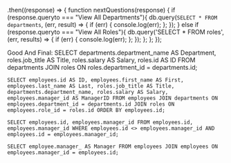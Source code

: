 <!-- // View all Departments
    //DB Query to show departments table (SELECT * FROM departments)

// View all Roles
    // DB Query to show roles table (SELECT * FROM roles, departments_names + ?)

// View all Employees
    //DB Query to show employee (Select * FROM employee, roles_id + ?)

// Add a Departmemt
    // Create seperate prompts (const addDep)
        // Enter name of Department 
            // fs write file to seeds.sql to insert new department to departments table
            // DB Query to show all departments

// Add a Role
    //Create seperate prompts (const addRoles)
        //Enter Role Name
        // Enter Salary
        // Enter Department the role belongs to (array/list dynamically generated?)
            // fs write file to seeds.ql to insert new role to roles table
            // DB Query to show all roles

// Add an Employee
    // Create seperate prompts (const addEmp)
        //Enter first name
        // Enter last name
        // Enter role (array/list dynamically generated?)
        // Enter employee's Manager
            //fs write file to seeds.sql to insert new employee into employee table
            //DB Query to show all employees

// Update Employee Role
    // Create seperate prompts (const updEmp)
        // Select Employee (array/list dynamicall generated)
        // Enter employee's new role
            // fs write file to seeds.sql to update? employee role in employee table
            // DB Query to show all employees -->

.then((response) => {
    function nextQuestions(response) {
        if (response.queryto === "View All Departments"){
            db.query(`SELECT * FROM departments`, (err, result) => {
                if (err) {
                    console.log(err);
                };
            });
        } else if (response.queryto === "View All Roles"){
            db.query('SELECT * FROM roles', (err, results) => {
                if (err) {
                    console.log(err);
                };
            });
        };
    };
    });

Good And Final:
    SELECT departments.department_name AS Department, roles.job_title AS Title, roles.salary AS Salary, roles.id AS ID FROM departments JOIN roles ON roles.department_id = departments.id;


    SELECT employees.id AS ID, employees.first_name AS First, employees.last_name AS Last, roles.job_title AS Title, departments.department_name, roles.salary AS Salary, employees.manager_id AS ManagerID FROM employees JOIN departments ON employees.department_id = departments.id JOIN roles ON employees.role_id = roles.id ORDER BY employees.id; 
    
    SELECT employees.id, employees.manager_id FROM employees.id, employees.manager_id WHERE employees.id <> employees.manager_id AND employees.id = employees.manager_id;

    SELECT employee.manager_ AS Manager FROM employees JOIN employees ON employees.manager_id = employees.id;